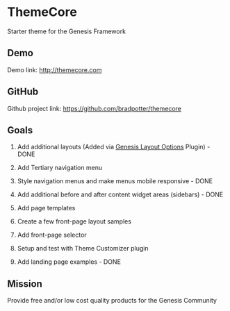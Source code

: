# ThemeCore

Starter theme for the Genesis Framework

## Demo

Demo link: http://themecore.com

## GitHub

Github project link: https://github.com/bradpotter/themecore

## Goals

1. Add additional layouts (Added via [Genesis Layout Options](https://github.com/bradpotter/genesis-layout-options) Plugin) - DONE

2. Add Tertiary navigation menu

3. Style navigation menus and make menus mobile responsive - DONE

4. Add additional before and after content widget areas (sidebars) - DONE

5. Add page templates

6. Create a few front-page layout samples

7. Add front-page selector

8. Setup and test with Theme Customizer plugin

9. Add landing page examples - DONE

## Mission

Provide free and/or low cost quality products for the Genesis Community
